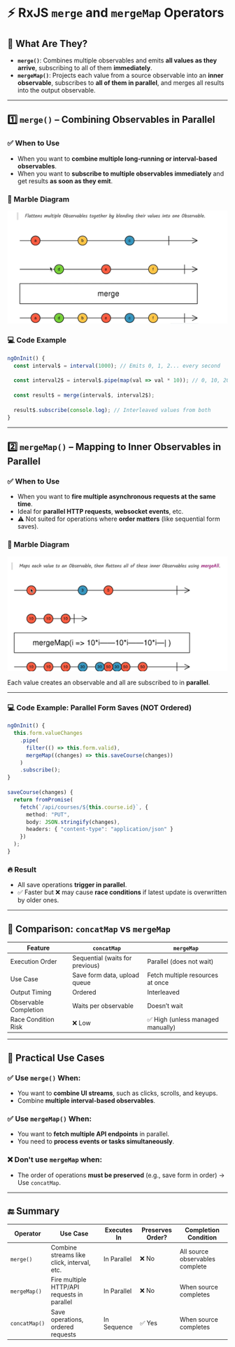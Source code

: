 # ⚡ RxJS `merge` and `mergeMap` Operators

## 🧩 What Are They?

- **`merge()`**: Combines multiple observables and emits **all values as they arrive**, subscribing to all of them **immediately**.
- **`mergeMap()`**: Projects each value from a source observable into an **inner observable**, subscribes to **all of them in parallel**, and merges all results into the output observable.

---

## 1️⃣ `merge()` – Combining Observables in Parallel

### ✅ When to Use

- When you want to **combine multiple long-running or interval-based observables**.
- When you want to **subscribe to multiple observables immediately** and get results **as soon as they emit**.

### 🔬 Marble Diagram

![merge-marble-diagram](./image/merge.png)

### 💻 Code Example

```ts
ngOnInit() {
  const interval$ = interval(1000); // Emits 0, 1, 2... every second

  const interval2$ = interval$.pipe(map(val => val * 10)); // 0, 10, 20...

  const result$ = merge(interval$, interval2$);

  result$.subscribe(console.log); // Interleaved values from both
}
```

---

## 2️⃣ `mergeMap()` – Mapping to Inner Observables in Parallel

### ✅ When to Use

- When you want to **fire multiple asynchronous requests at the same time**.
- Ideal for **parallel HTTP requests**, **websocket events**, etc.
- ⚠️ Not suited for operations where **order matters** (like sequential form saves).

### 🔬 Marble Diagram

![merge-marble-diagram](./image/merge-map.png)

Each value creates an observable and all are subscribed to in **parallel**.

---

### 💻 Code Example: Parallel Form Saves (NOT Ordered)

```ts
ngOnInit() {
  this.form.valueChanges
    .pipe(
      filter(() => this.form.valid),
      mergeMap((changes) => this.saveCourse(changes))
    )
    .subscribe();
}

saveCourse(changes) {
  return fromPromise(
    fetch(`/api/courses/${this.course.id}`, {
      method: "PUT",
      body: JSON.stringify(changes),
      headers: { "content-type": "application/json" }
    })
  );
}
```

### 🔥 Result

- All save operations **trigger in parallel**.
- ✅ Faster but ❌ may cause **race conditions** if latest update is overwritten by older ones.

---

## 🧠 Comparison: `concatMap` vs `mergeMap`

| Feature               | `concatMap`                     | `mergeMap`                        |
| --------------------- | ------------------------------- | --------------------------------- |
| Execution Order       | Sequential (waits for previous) | Parallel (does not wait)          |
| Use Case              | Save form data, upload queue    | Fetch multiple resources at once  |
| Output Timing         | Ordered                         | Interleaved                       |
| Observable Completion | Waits per observable            | Doesn’t wait                      |
| Race Condition Risk   | ❌ Low                          | ✅ High (unless managed manually) |

---

## 🧪 Practical Use Cases

### ✅ Use `merge()` When:

- You want to **combine UI streams**, such as clicks, scrolls, and keyups.
- Combine **multiple interval-based observables**.

### ✅ Use `mergeMap()` When:

- You want to **fetch multiple API endpoints** in parallel.
- You need to **process events or tasks simultaneously**.

### ❌ Don't use `mergeMap` when:

- The order of operations **must be preserved** (e.g., save form in order) → Use `concatMap`.

---

## 🔚 Summary

| Operator      | Use Case                                    | Executes In | Preserves Order? | Completion Condition            |
| ------------- | ------------------------------------------- | ----------- | ---------------- | ------------------------------- |
| `merge()`     | Combine streams like click, interval, etc.  | In Parallel | ❌ No            | All source observables complete |
| `mergeMap()`  | Fire multiple HTTP/API requests in parallel | In Parallel | ❌ No            | When source completes           |
| `concatMap()` | Save operations, ordered requests           | In Sequence | ✅ Yes           | When source completes           |
